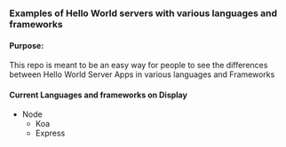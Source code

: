 ### Examples of Hello World servers with various languages and frameworks

#### Purpose:

This repo is meant to be an easy way for people to see the differences between Hello World Server Apps in various languages and Frameworks

#### Current Languages and frameworks on Display

- Node
  - Koa
  - Express
